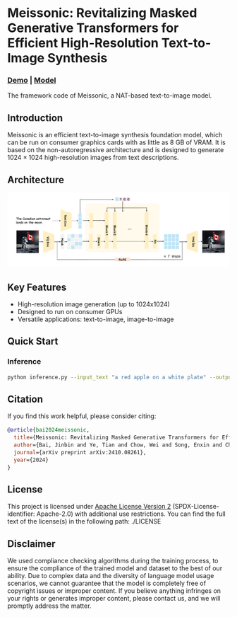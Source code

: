 # Meissonic: Revitalizing Masked Generative Transformers for Efficient High-Resolution Text-to-Image Synthesis

### [Demo](https://huggingface.co/spaces/AIDC-AI/1B-Meissonic) | [Model](https://huggingface.co/AIDC-AI/Meissonic)
The framework code of Meissonic, a NAT-based text-to-image model.

<!-- [Meissonic: Revitalizing Masked Generative Transformers for Efficient High-Resolution Text-to-Image Synthesis](https://arxiv.org/abs/)  
 [Jinbin Bai](https://noyii.github.io),
 [Tian Ye](https://owen718.github.io),
 [Wei Chow](https://openreview.net/profile?id=~Wei_Chow1),
 [Enxin Song](https://espere-1119-song.github.io),
 [Qing-Guo Chen](https://scholar.google.com/citations?user=GlqRHLcAAAAJ&hl=en),
 [Xiangtai Li](https://lxtgh.github.io),
 [Zhen Dong](https://dong-zhen.com),
 [Lei Zhu](https://sites.google.com/site/indexlzhu/home),
 [Shuicheng Yan](https://yanshuicheng.info) -->


## Introduction
Meissonic is an efficient text-to-image synthesis foundation model, which can be run on consumer graphics cards with as little as 8 GB of VRAM. It is based on the non-autoregressive architecture and is designed to generate $1024 \times 1024$ high-resolution images from text descriptions. 

<!-- ## Requirements -->

## Architecture

![Architecture](./assets/architecture.png)

## Key Features
- High-resolution image generation (up to 1024x1024)
- Designed to run on consumer GPUs
- Versatile applications: text-to-image, image-to-image


## Quick Start
### Inference
```bash
python inference.py --input_text "a red apple on a white plate" --output_dir ./output
```

## Citation
If you find this work helpful, please consider citing:
```bibtex
@article{bai2024meissonic,
  title={Meissonic: Revitalizing Masked Generative Transformers for Efficient High-Resolution Text-to-Image Synthesis},
  author={Bai, Jinbin and Ye, Tian and Chow, Wei and Song, Enxin and Chen, Qing-Guo and Li, Xiangtai and Dong, Zhen and Zhu, Lei and Yan, Shuicheng},
  journal={arXiv preprint arXiv:2410.08261},
  year={2024}
}
```

## License
This project is licensed under [Apache License Version 2](https://www.apache.org/licenses/LICENSE-2.0.txt ) (SPDX-License-identifier: Apache-2.0) with additional use restrictions. You can find the full text of the license(s) in the following path: ./LICENSE


## Disclaimer
We used compliance checking algorithms during the training process, to ensure the compliance of the trained model and dataset to the best of our ability. Due to complex data and the diversity of language model usage scenarios, we cannot guarantee that the model is completely free of copyright issues or improper content. If you believe anything infringes on your rights or generates improper content, please contact us, and we will promptly address the matter.
